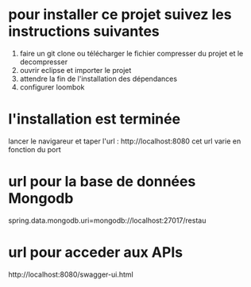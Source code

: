 # pour installer ce projet suivez les instructions suivantes
1) faire un git clone ou télécharger le fichier compresser du projet et le decompresser
2) ouvrir eclipse et importer le projet
3) attendre la fin de l'installation des dépendances
4) configurer loombok
# l'installation est terminée
lancer le navigareur et taper l'url : http://localhost:8080
cet url varie en fonction du port
# url pour la base de données Mongodb
spring.data.mongodb.uri=mongodb://localhost:27017/restau
# url pour acceder aux APIs
http://localhost:8080/swagger-ui.html
